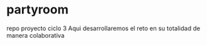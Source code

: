 # partyroom
repo proyecto ciclo 3 
Aqui desarrollaremos el reto en su totalidad de manera colaborativa
